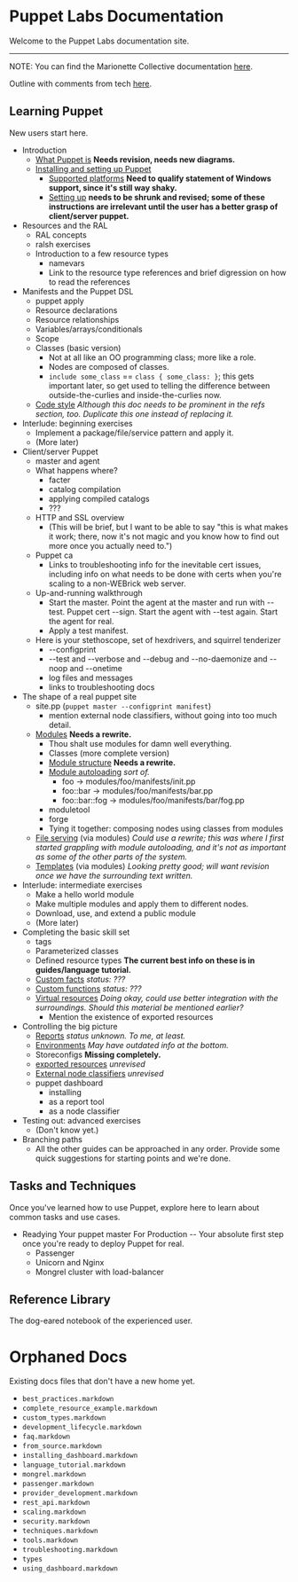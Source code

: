 Puppet Labs Documentation
=========================

Welcome to the Puppet Labs documentation site. 

* * * 

NOTE: You can find the Marionette Collective documentation [here](./mcollective/index.html).

Outline with comments from tech [here](https://docs.google.com/a/puppetlabs.com/document/d/1_OAhZImvuK_1bbhVrbl9gTY3dy6AEP3fAK6hHqbnXEI/edit?hl=en#).

Learning Puppet
-----

New users start here.

* Introduction 
    * [What Puppet is](guides/introduction.html) **Needs revision, needs new diagrams.**
    * [Installing and setting up Puppet](guides/installation.html)
        * [Supported platforms](guides/platforms.html) **Need to qualify statement of Windows support, since it's still way shaky.**
        * [Setting up](guides/configuring.html) **needs to be shrunk and revised; some of these instructions are irrelevant until the user has a better grasp of client/server puppet.**
* Resources and the RAL
    * RAL concepts
    * ralsh exercises
    * Introduction to a few resource types
        * namevars
        * Link to the resource type references and brief digression on how to read the references
* Manifests and the Puppet DSL
    * puppet apply
    * Resource declarations
    * Resource relationships
    * Variables/arrays/conditionals
    * Scope
    * Classes (basic version)
        * Not at all like an OO programming class; more like a role. 
        * Nodes are composed of classes.
        * `include some_class` == `class { some_class: }`; this gets important later, so get used to telling the difference between outside-the-curlies and inside-the-curlies now. 
    * [Code style](guides/style.html) *Although this doc needs to be prominent in the refs section, too. Duplicate this one instead of replacing it.* 
* Interlude: beginning exercises
    * Implement a package/file/service pattern and apply it. 
    * (More later)
* Client/server Puppet
    * master and agent
    * What happens where?
        * facter
        * catalog compilation
        * applying compiled catalogs
        * ???
    * HTTP and SSL overview
        * (This will be brief, but I want to be able to say "this is what makes it work; there, now it's not magic and you know how to find out more once you actually need to.")
    * Puppet ca 
        * Links to troubleshooting info for the inevitable cert issues, including info on what needs to be done with certs when you're scaling to a non-WEBrick web server. 
    * Up-and-running walkthrough
        * Start the master. Point the agent at the master and run with --test. Puppet cert --sign. Start the agent with --test again. Start the agent for real. 
        * Apply a test manifest.
    * Here is your stethoscope, set of hexdrivers, and squirrel tenderizer
        * --configprint
        * --test and --verbose and --debug and --no-daemonize and --noop and --onetime
        * log files and messages
        * links to troubleshooting docs
* The shape of a real puppet site
    * site.pp (`puppet master --configprint manifest`)
        * mention external node classifiers, without going into too much detail.
    * [Modules](guides/modules.html) **Needs a rewrite.**
        * Thou shalt use modules for damn well everything.
        * Classes (more complete version)
        * [Module structure](guides/modules.html) **Needs a rewrite.**
        * [Module autoloading](guides/plugins_in_modules.html)  *sort of.*
            * foo           -> modules/foo/manifests/init.pp
            * foo::bar      -> modules/foo/manifests/bar.pp
            * foo::bar::fog -> modules/foo/manifests/bar/fog.pp
        * moduletool
        * forge
        * Tying it together: composing nodes using classes from modules
    * [File serving](guides/file_serving.html) (via modules) *Could use a rewrite; this was where I first started grappling with module autoloading, and it's not as important as some of the other parts of the system.*
    * [Templates](guides/templating.html) (via modules) *Looking pretty good; will want revision once we have the surrounding text written.*
* Interlude: intermediate exercises
    * Make a hello world module
    * Make multiple modules and apply them to different nodes.
    * Download, use, and extend a public module
    * (More later)
* Completing the basic skill set
    * tags
    * Parameterized classes 
    * Defined resource types **The current best info on these is in guides/language tutorial.**
    * [Custom facts](guides/custom_facts.html) *status: ???*
    * [Custom functions](guides/custom_functions.html) *status: ???*
    * [Virtual resources](guides/virtual_resources.html) *Doing okay, could use better integration with the surroundings. Should this material be mentioned earlier?*
        * Mention the existence of exported resources
* Controlling the big picture
    * [Reports](guides/reporting.html) *status unknown. To me, at least.*
    * [Environments](guides/environment.html) *May have outdated info at the bottom.*
    * Storeconfigs **Missing completely.**
    * [exported resources](guides/exported_resources.html) *unrevised*
    * [External node classifiers](guides/external_nodes.html) *unrevised*
    * puppet dashboard
        * installing
        * as a report tool
        * as a node classifier
* Testing out: advanced exercises
    * (Don't know yet.)
* Branching paths
    * All the other guides can be approached in any order. Provide some quick suggestions for starting points and we're done. 





Tasks and Techniques
-----

Once you've learned how to use Puppet, explore here to learn about common tasks and use cases. 

* Readying Your puppet master For Production -- Your absolute first step once you're ready to deploy Puppet for real. 
    * Passenger
    * Unicorn and Nginx
    * Mongrel cluster with load-balancer



Reference Library
-----

The dog-eared notebook of the experienced user.



Orphaned Docs
========

Existing docs files that don't have a new home yet. 

* `best_practices.markdown`
* `complete_resource_example.markdown`
* `custom_types.markdown`
* `development_lifecycle.markdown`
* `faq.markdown`
* `from_source.markdown`
* `installing_dashboard.markdown`
* `language_tutorial.markdown`
* `mongrel.markdown`
* `passenger.markdown`
* `provider_development.markdown`
* `rest_api.markdown`
* `scaling.markdown`
* `security.markdown`
* `techniques.markdown`
* `tools.markdown`
* `troubleshooting.markdown`
* `types`
* `using_dashboard.markdown`
